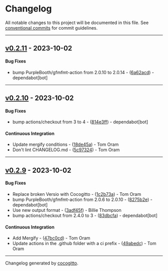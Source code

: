 # Changelog
All notable changes to this project will be documented in this file. See [conventional commits](https://www.conventionalcommits.org/) for commit guidelines.

- - -
## [v0.2.11](https://github.com/specdown/specdown/compare/v0.2.10..v0.2.11) - 2023-10-02
#### Bug Fixes
- bump PurpleBooth/gfmfmt-action from 2.0.10 to 2.0.14 - ([6a62acd](https://github.com/specdown/specdown/commit/6a62acda6629d1e2968f052547650724180bdc63)) - dependabot[bot]

- - -

## [v0.2.10](https://github.com/specdown/specdown/compare/v0.2.9..v0.2.10) - 2023-10-02
#### Bug Fixes
- bump actions/checkout from 3 to 4 - ([814e3ff](https://github.com/specdown/specdown/commit/814e3ff488fc101e3923817110c259970710ba5c)) - dependabot[bot]
#### Continuous Integration
- Update mergify conditions - ([18de45a](https://github.com/specdown/specdown/commit/18de45ad6780ecbf6fc782e89c5e4ea95f512956)) - Tom Oram
- Don't lint CHANGELOG.md - ([5c97324](https://github.com/specdown/specdown/commit/5c97324c4c82555c54b964d5aa679ea4dd370f32)) - Tom Oram

- - -

## [v0.2.9](https://github.com/specdown/specdown/compare/v0.2.8..v0.2.9) - 2023-10-02
#### Bug Fixes
- Replace broken Versio with Cocogitto - ([1c2b73a](https://github.com/specdown/specdown/commit/1c2b73a1e7e493f7e5c5aa91bfdd551972355524)) - Tom Oram
- bump PurpleBooth/gfmfmt-action from 2.0.6 to 2.0.10 - ([8275b2e](https://github.com/specdown/specdown/commit/8275b2e2f3799968a4518eb50e3689321576bb31)) - dependabot[bot]
- Use new output format - ([3adf45f](https://github.com/specdown/specdown/commit/3adf45fe0935e1de4a4e8008638f35a64a3adee7)) - Billie Thompson
- bump actions/checkout from 2.4.0 to 3 - ([83dbcfa](https://github.com/specdown/specdown/commit/83dbcfa3c1b7e3f55d7bef8ab5c504c929a42068)) - dependabot[bot]
#### Continuous Integration
- Add Mergify - ([47bc0cd](https://github.com/specdown/specdown/commit/47bc0cd7dc0f9211e14af3616261ef6e0b406da7)) - Tom Oram
- Update actions in the .github folder with a ci prefix - ([49abedc](https://github.com/specdown/specdown/commit/49abedc865da004b86d8b7e743c9fad53dfe2ada)) - Tom Oram

- - -

Changelog generated by [cocogitto](https://github.com/cocogitto/cocogitto).